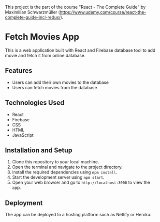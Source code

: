 This project is the part of the course "React - The Complete Guide" by Maximilian Schwarzmüller (https://www.udemy.com/course/react-the-complete-guide-incl-redux/).

# Fetch Movies App

This is a web application built with React and Firebase database tool to add movie and fetch it from online database.

## Features

- Users can add their own movies to the database
- Users can fetch movies from the database

## Technologies Used

- React
- Firebase
- CSS
- HTML
- JavaScript

## Installation and Setup

1. Clone this repository to your local machine.
2. Open the terminal and navigate to the project directory.
3. Install the required dependencies using `npm install`.
4. Start the development server using `npm start`.
5. Open your web browser and go to `http://localhost:3000` to view the app.

## Deployment

The app can be deployed to a hosting platform such as Netlify or Heroku.